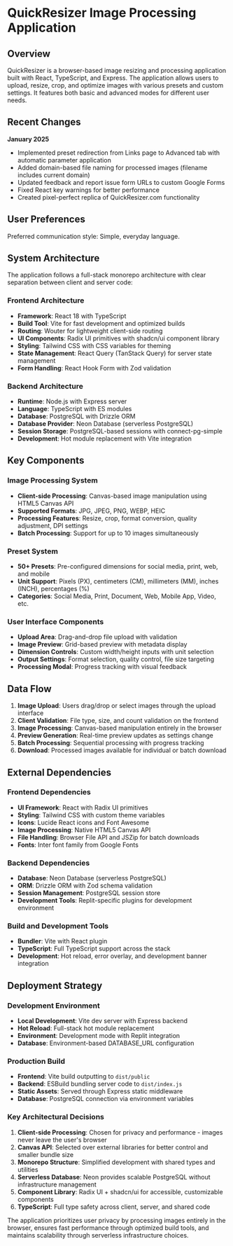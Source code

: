 # QuickResizer Image Processing Application

## Overview

QuickResizer is a browser-based image resizing and processing application built with React, TypeScript, and Express. The application allows users to upload, resize, crop, and optimize images with various presets and custom settings. It features both basic and advanced modes for different user needs.

## Recent Changes

**January 2025**
- Implemented preset redirection from Links page to Advanced tab with automatic parameter application
- Added domain-based file naming for processed images (filename includes current domain)
- Updated feedback and report issue form URLs to custom Google Forms
- Fixed React key warnings for better performance
- Created pixel-perfect replica of QuickResizer.com functionality

## User Preferences

Preferred communication style: Simple, everyday language.

## System Architecture

The application follows a full-stack monorepo architecture with clear separation between client and server code:

### Frontend Architecture
- **Framework**: React 18 with TypeScript
- **Build Tool**: Vite for fast development and optimized builds
- **Routing**: Wouter for lightweight client-side routing
- **UI Components**: Radix UI primitives with shadcn/ui component library
- **Styling**: Tailwind CSS with CSS variables for theming
- **State Management**: React Query (TanStack Query) for server state management
- **Form Handling**: React Hook Form with Zod validation

### Backend Architecture
- **Runtime**: Node.js with Express server
- **Language**: TypeScript with ES modules
- **Database**: PostgreSQL with Drizzle ORM
- **Database Provider**: Neon Database (serverless PostgreSQL)
- **Session Storage**: PostgreSQL-based sessions with connect-pg-simple
- **Development**: Hot module replacement with Vite integration

## Key Components

### Image Processing System
- **Client-side Processing**: Canvas-based image manipulation using HTML5 Canvas API
- **Supported Formats**: JPG, JPEG, PNG, WEBP, HEIC
- **Processing Features**: Resize, crop, format conversion, quality adjustment, DPI settings
- **Batch Processing**: Support for up to 10 images simultaneously

### Preset System
- **50+ Presets**: Pre-configured dimensions for social media, print, web, and mobile
- **Unit Support**: Pixels (PX), centimeters (CM), millimeters (MM), inches (INCH), percentages (%)
- **Categories**: Social Media, Print, Document, Web, Mobile App, Video, etc.

### User Interface Components
- **Upload Area**: Drag-and-drop file upload with validation
- **Image Preview**: Grid-based preview with metadata display
- **Dimension Controls**: Custom width/height inputs with unit selection
- **Output Settings**: Format selection, quality control, file size targeting
- **Processing Modal**: Progress tracking with visual feedback

## Data Flow

1. **Image Upload**: Users drag/drop or select images through the upload interface
2. **Client Validation**: File type, size, and count validation on the frontend
3. **Image Processing**: Canvas-based manipulation entirely in the browser
4. **Preview Generation**: Real-time preview updates as settings change
5. **Batch Processing**: Sequential processing with progress tracking
6. **Download**: Processed images available for individual or batch download

## External Dependencies

### Frontend Dependencies
- **UI Framework**: React with Radix UI primitives
- **Styling**: Tailwind CSS with custom theme variables
- **Icons**: Lucide React icons and Font Awesome
- **Image Processing**: Native HTML5 Canvas API
- **File Handling**: Browser File API and JSZip for batch downloads
- **Fonts**: Inter font family from Google Fonts

### Backend Dependencies
- **Database**: Neon Database (serverless PostgreSQL)
- **ORM**: Drizzle ORM with Zod schema validation
- **Session Management**: PostgreSQL session store
- **Development Tools**: Replit-specific plugins for development environment

### Build and Development Tools
- **Bundler**: Vite with React plugin
- **TypeScript**: Full TypeScript support across the stack
- **Development**: Hot reload, error overlay, and development banner integration

## Deployment Strategy

### Development Environment
- **Local Development**: Vite dev server with Express backend
- **Hot Reload**: Full-stack hot module replacement
- **Environment**: Development mode with Replit integration
- **Database**: Environment-based DATABASE_URL configuration

### Production Build
- **Frontend**: Vite build outputting to `dist/public`
- **Backend**: ESBuild bundling server code to `dist/index.js`
- **Static Assets**: Served through Express static middleware
- **Database**: PostgreSQL connection via environment variables

### Key Architectural Decisions

1. **Client-side Processing**: Chosen for privacy and performance - images never leave the user's browser
2. **Canvas API**: Selected over external libraries for better control and smaller bundle size
3. **Monorepo Structure**: Simplified development with shared types and utilities
4. **Serverless Database**: Neon provides scalable PostgreSQL without infrastructure management
5. **Component Library**: Radix UI + shadcn/ui for accessible, customizable components
6. **TypeScript**: Full type safety across client, server, and shared code

The application prioritizes user privacy by processing images entirely in the browser, ensures fast performance through optimized build tools, and maintains scalability through serverless infrastructure choices.